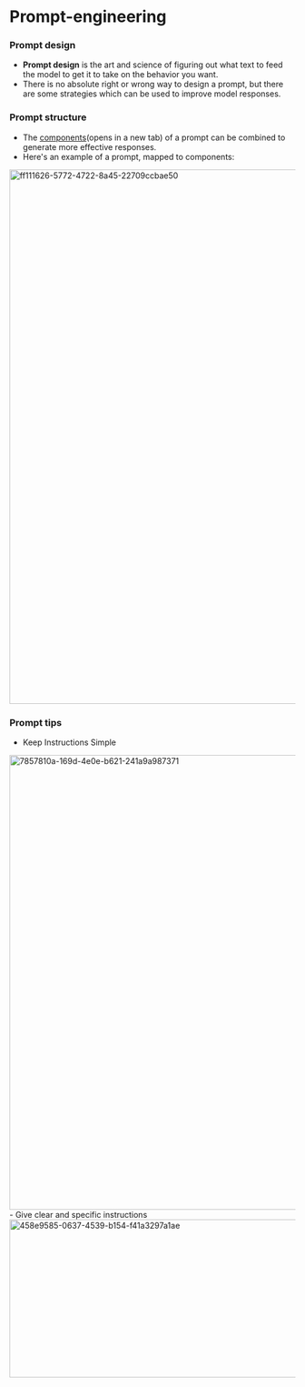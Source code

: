 # Prompt-engineering

### Prompt design
- **Prompt design** is the art and science of figuring out what text to feed the model to get it to take on the behavior you want.
- There is no absolute right or wrong way to design a prompt, but there are some strategies which can be used to improve model responses.

### Prompt structure

- The [components](https://cloud.google.com/vertex-ai/generative-ai/docs/learn/prompts/prompt-design-strategies#components-of-a-prompt)(opens in a new tab) of a prompt can be combined to generate more effective responses.
- Here's an example of a prompt, mapped to components:
<img width="1550" height="940" alt="ff111626-5772-4722-8a45-22709ccbae50" src="https://github.com/user-attachments/assets/d41713fa-09b4-4143-87d1-8a378f91af30" />


### Prompt tips
- Keep Instructions Simple
<img width="1430" height="800" alt="7857810a-169d-4e0e-b621-241a9a987371" src="https://github.com/user-attachments/assets/82a5a69c-de0b-4b28-b6c2-ed5a1b1a9959" />
- Give clear and specific instructions
<img width="1288" height="278" alt="458e9585-0637-4539-b154-f41a3297a1ae" src="https://github.com/user-attachments/assets/845340b6-602d-4010-b42e-3b0a42d80678" />


